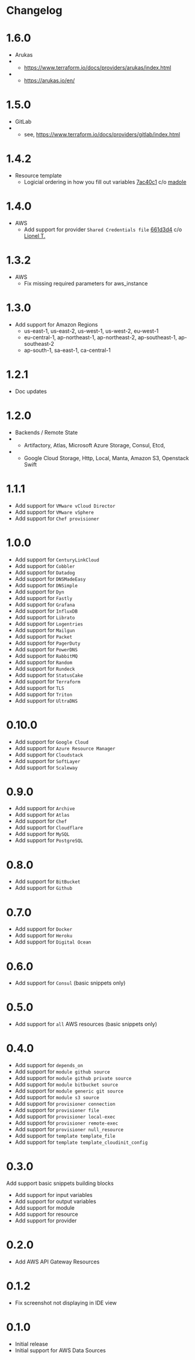 # Changelog

# 1.6.0

* Arukas
* * https://www.terraform.io/docs/providers/arukas/index.html
* * https://arukas.io/en/

# 1.5.0

* GitLab
* * see, https://www.terraform.io/docs/providers/gitlab/index.html

# 1.4.2

* Resource template
  * Logicial ordering in how you fill out variables [7ac40c1](https://github.com/rixrix/vscode-terraform-snippets/commit/7ac40c14388760b731edcedb57a2554dea654dc9) c/o [madole](https://github.com/madole)

# 1.4.0

* AWS
  * Add support for provider `Shared Credentials file` [661d3d4](https://github.com/rixrix/vscode-terraform-snippets/commit/661d3d49a8b3f4737c34e96ac38b119170c21483) c/o [Lionel T.](https://github.com/lktslionel)

# 1.3.2
* AWS
  * Fix missing required parameters for aws_instance

# 1.3.0

* Add support for Amazon Regions
  * us-east-1, us-east-2, us-west-1, us-west-2, eu-west-1
  * eu-central-1, ap-northeast-1, ap-northeast-2, ap-southeast-1, ap-southeast-2
  * ap-south-1, sa-east-1, ca-central-1

# 1.2.1

* Doc updates

# 1.2.0

* Backends / Remote State
* - Artifactory, Atlas, Microsoft Azure Storage, Consul, Etcd,
* - Google Cloud Storage, Http, Local, Manta, Amazon S3, Openstack Swift

# 1.1.1

* Add support for `VMware vCloud Director`
* Add support for `VMware vSphere`
* Add support for `Chef provisioner`

# 1.0.0

* Add support for `CenturyLinkCloud`
* Add support for `Cobbler`
* Add support for `Datadog`
* Add support for `DNSMadeEasy`
* Add support for `DNSimple`
* Add support for `Dyn`
* Add support for `Fastly`
* Add support for `Grafana`
* Add support for `InfluxDB`
* Add support for `Librato`
* Add support for `Logentries`
* Add support for `Mailgun`
* Add support for `Packet`
* Add support for `PagerDuty`
* Add support for `PowerDNS`
* Add support for `RabbitMQ`
* Add support for `Random`
* Add support for `Rundeck`
* Add support for `StatusCake`
* Add support for `Terraform`
* Add support for `TLS`
* Add support for `Triton`
* Add support for `UltraDNS`

# 0.10.0

* Add support for `Google Cloud`
* Add support for `Azure Resource Manager`
* Add support for `Cloudstack`
* Add support for `SoftLayer`
* Add support for `Scaleway`

# 0.9.0

* Add support for `Archive`
* Add support for `Atlas`
* Add support for `Chef`
* Add support for `Cloudflare`
* Add support for `MySQL`
* Add support for `PostgreSQL`

# 0.8.0

* Add support for `BitBucket`
* Add support for `Github`

# 0.7.0

* Add support for `Docker`
* Add support for `Heroku`
* Add support for `Digital Ocean`

# 0.6.0

* Add support for `Consul` (basic snippets only)

# 0.5.0

* Add support for `all` AWS resources (basic snippets only)

# 0.4.0

* Add support for `depends_on`
* Add support for `module github source`
* Add support for `module github private source`
* Add support for `module bitbucket source`
* Add support for `module generic git source`
* Add support for `module s3 source`
* Add support for `provisioner connection`
* Add support for `provisioner file`
* Add support for `provisioner local-exec`
* Add support for `provisioner remote-exec`
* Add support for `provisioner null_resource`
* Add support for `template template_file`
* Add support for `template template_cloudinit_config`

# 0.3.0

Add support basic snippets building blocks

* Add support for input variables
* Add support for output variables
* Add support for module
* Add support for resource
* Add support for provider

# 0.2.0

* Add AWS API Gateway Resources

# 0.1.2

* Fix screenshot not displaying in IDE view

# 0.1.0

* Initial release
* Initial support for AWS Data Sources